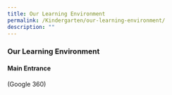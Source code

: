 ```yaml
---
title: Our Learning Environment
permalink: /Kindergarten/our-learning-environment/
description: ""
---
```

### Our Learning Environment

#### Main Entrance

(Google 360)